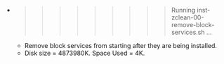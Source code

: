 * >>>>>>>>> Running inst-zclean-00-remove-block-services.sh ...
  * Remove block services from starting after they are being installed.
  * Disk size = 4873980K. Space Used = 4K.
